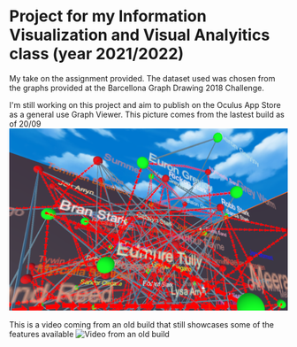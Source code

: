# Project for my Information Visualization and Visual Analyitics class (year 2021/2022)
My take on the assignment provided. The dataset used was chosen from the graphs provided at the Barcellona Graph Drawing 2018 Challenge.

I'm still working on this project and aim to publish on the Oculus App Store as a general use Graph Viewer.
This picture comes from the lastest build as of 20/09
![Image from the lastest build](https://github.com/aciocca/Visualizzazione-Informazione-2/blob/master/ReadmeResources/SceneView.png?raw=true)

This is a video coming from an old build that still showcases some of the features available
![Video from an old build](https://github.com/aciocca/Visualizzazione-Informazione-2/blob/master/ReadmeResources/video_old_build.gif?raw=true)

